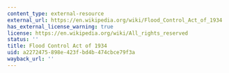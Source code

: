 ```yaml
---
content_type: external-resource
external_url: https://en.wikipedia.org/wiki/Flood_Control_Act_of_1934
has_external_license_warning: true
license: https://en.wikipedia.org/wiki/All_rights_reserved
status: ''
title: Flood Control Act of 1934
uid: a2272475-898e-423f-bd4b-474cbce79f3a
wayback_url: ''
---
```

